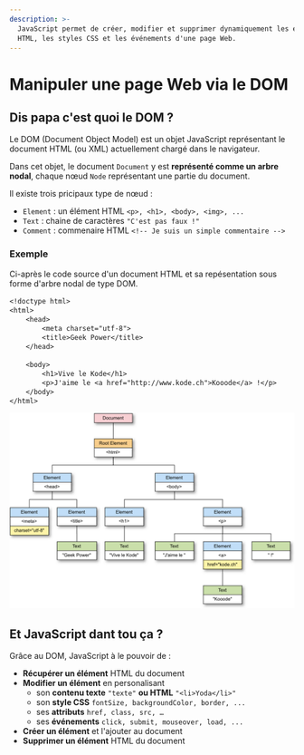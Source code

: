 ```yaml
---
description: >-
  JavaScript permet de créer, modifier et supprimer dynamiquement les éléments
  HTML, les styles CSS et les événements d'une page Web.
---
```


# Manipuler une page Web via le DOM

## Dis papa c'est quoi le DOM ?

Le DOM \(Document Object Model\) est un objet JavaScript représentant le document HTML \(ou XML\) actuellement chargé dans le navigateur.

Dans cet objet, le document `Document` y est **représenté comme un arbre nodal**, chaque nœud `Node` représentant une partie du document.

Il existe trois pricipaux type de nœud :

* `Element` : un élément HTML `<p>, <h1>, <body>, <img>, ...`
* `Text` : chaine de caractères `"C'est pas faux !"`
* `Comment` : commenaire HTML `<!-- Je suis un simple commentaire -->`

### Exemple

Ci-après le code source d'un document HTML et sa repésentation sous forme d'arbre nodal de type DOM.

```markup
<!doctype html>
<html>
    <head>
        <meta charset="utf-8">
        <title>Geek Power</title>
    </head>

    <body>
        <h1>Vive le Kode</h1>
        <p>J'aime le <a href="http://www.kode.ch">Kooode</a> !</p>
    </body>
</html>
```

![](../../.gitbook/assets/dom-arbre-nodal.png)

## Et JavaScript dant tou ça ?

Grâce au DOM, JavaScript à le pouvoir de :

* **Récupérer un élément** HTML du document
* **Modifier un élément** en personalisant
  * son **contenu texte** `"texte"` **ou HTML** `"<li>Yoda</li>"`
  * son **style CSS** `fontSize, backgroundColor, border, ...`
  * ses **attributs** `href, class, src, …`
  * ses **événements** `click, submit, mouseover, load, ...`
* **Créer un élément** et l'ajouter au document
* **Supprimer un élément** HTML du document

